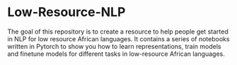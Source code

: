# Low-Resource-NLP

The goal of this repository is to create a resource to help people get started in NLP for low resource African languages. It contains a series of notebooks written in Pytorch to show you how to learn representations, train models and finetune models for different tasks in low-resource African languages.
